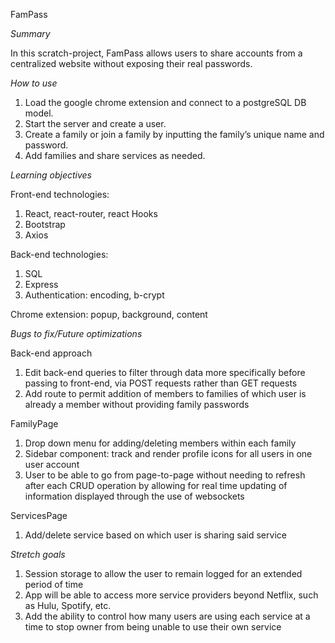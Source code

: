 FamPass

*Summary*

In this scratch-project, FamPass allows users to share accounts from a centralized website without exposing their real passwords.

*How to use*
1) Load the google chrome extension and connect to a postgreSQL DB model.
2) Start the server and create a user. 
3) Create a family or join a family by inputting the family’s unique name and password. 
4) Add families and share services as needed.

*Learning objectives*

Front-end technologies:

1) React, react-router, react Hooks
2) Bootstrap
3) Axios

Back-end technologies:

1) SQL
2) Express
3) Authentication: encoding, b-crypt

Chrome extension: popup, background, content


*Bugs to fix/Future optimizations*

Back-end approach
1) Edit back-end queries to filter through data more specifically before passing to front-end, via POST requests rather than GET requests
2) Add route to permit addition of members to families of which user is already a member without providing family passwords

FamilyPage
1) Drop down menu for adding/deleting members within each family
2) Sidebar component: track and render profile icons for all users in one user account
3) User to be able to go from page-to-page without needing to refresh after each CRUD operation by allowing for real time updating of information displayed through the use of websockets

ServicesPage
1) Add/delete service based on which user is sharing said service


*Stretch goals*
1) Session storage to allow the user to remain logged for an extended period of time
2) App will be able to access more service providers beyond Netflix, such as Hulu, Spotify, etc.
3) Add the ability to control how many users are using each service at a time to stop owner from being unable to use their own service




